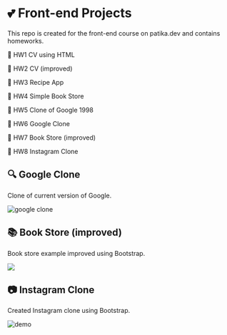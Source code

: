 
# :two_hearts: Front-end Projects 

This repo is created for the front-end course on patika.dev and contains homeworks.


:small_orange_diamond: HW1 CV using HTML

:small_orange_diamond: HW2 CV (improved)

:small_orange_diamond: HW3 Recipe App

:small_orange_diamond: HW4 Simple Book Store

:small_orange_diamond: HW5 Clone of Google 1998

:small_orange_diamond: HW6 Google Clone

:small_orange_diamond: HW7 Book Store (improved)

:small_orange_diamond: HW8 Instagram Clone

## :mag: Google Clone
Clone of current version of Google.

![google clone](https://i.hizliresim.com/si6d30p.png) 

## :books: Book Store (improved)
Book store example improved using Bootstrap.

![](/hw7/demo.gif)

 ## :camera: Instagram Clone
Created Instagram clone using Bootstrap.

![demo](https://user-images.githubusercontent.com/56193932/197198719-dd937d55-1958-4227-a68f-e97664cf50de.gif)

